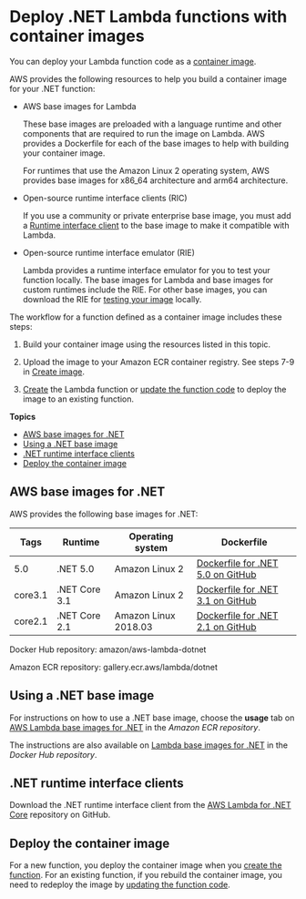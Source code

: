 # Deploy \.NET Lambda functions with container images<a name="csharp-image"></a>

You can deploy your Lambda function code as a [container image](images-create.md)\. 

AWS provides the following resources to help you build a container image for your \.NET function:
+ AWS base images for Lambda

  These base images are preloaded with a language runtime and other components that are required to run the image on Lambda\. AWS provides a Dockerfile for each of the base images to help with building your container image\.

  For runtimes that use the Amazon Linux 2 operating system, AWS provides base images for x86\_64 architecture and arm64 architecture\.
+ Open\-source runtime interface clients \(RIC\)

  If you use a community or private enterprise base image, you must add a [Runtime interface client](runtimes-images.md#runtimes-api-client) to the base image to make it compatible with Lambda\.
+ Open\-source runtime interface emulator \(RIE\)

   Lambda provides a runtime interface emulator for you to test your function locally\. The base images for Lambda and base images for custom runtimes include the RIE\. For other base images, you can download the RIE for [testing your image](images-test.md) locally\.

The workflow for a function defined as a container image includes these steps:

1. Build your container image using the resources listed in this topic\.

1. Upload the image to your Amazon ECR container registry\. See steps 7\-9 in [Create image](images-create.md#images-create-from-base)\.

1. [Create](configuration-images.md#configuration-images-create) the Lambda function or [update the function code](configuration-images.md#configuration-images-update) to deploy the image to an existing function\.

**Topics**
+ [AWS base images for \.NET](#csharp-image-base)
+ [Using a \.NET base image](#csharp-image-instructions)
+ [\.NET runtime interface clients](#csharp-image-clients)
+ [Deploy the container image](#csharp-image-deploy)

## AWS base images for \.NET<a name="csharp-image-base"></a>

AWS provides the following base images for \.NET:


| Tags | Runtime | Operating system | Dockerfile | 
| --- | --- | --- | --- | 
| 5\.0 | \.NET 5\.0 | Amazon Linux 2 | [Dockerfile for \.NET 5\.0 on GitHub](https://github.com/aws/aws-lambda-base-images/blob/dotnet5.0/Dockerfile.dotnet5.0) | 
| core3\.1 | \.NET Core 3\.1 | Amazon Linux 2 | [Dockerfile for \.NET 3\.1 on GitHub](https://github.com/aws/aws-lambda-base-images/blob/dotnetcore3.1/Dockerfile.dotnetcore3.1) | 
| core2\.1 | \.NET Core 2\.1 | Amazon Linux 2018\.03 | [Dockerfile for \.NET 2\.1 on GitHub](https://github.com/aws/aws-lambda-base-images/blob/dotnetcore2.1/Dockerfile.dotnetcore2.1) | 

Docker Hub repository: amazon/aws\-lambda\-dotnet

Amazon ECR repository: gallery\.ecr\.aws/lambda/dotnet

## Using a \.NET base image<a name="csharp-image-instructions"></a>

For instructions on how to use a \.NET base image, choose the **usage** tab on [AWS Lambda base images for \.NET](https://gallery.ecr.aws/lambda/dotnet) in the *Amazon ECR repository*\. 

The instructions are also available on [Lambda base images for \.NET](https://hub.docker.com/r/amazon/aws-lambda-dotnet) in the *Docker Hub repository*\.

## \.NET runtime interface clients<a name="csharp-image-clients"></a>

Download the \.NET runtime interface client from the [AWS Lambda for \.NET Core](https://github.com/aws/aws-lambda-dotnet) repository on GitHub\.

## Deploy the container image<a name="csharp-image-deploy"></a>

For a new function, you deploy the container image when you [create the function](configuration-images.md#configuration-images-create)\. For an existing function, if you rebuild the container image, you need to redeploy the image by [updating the function code](configuration-images.md#configuration-images-update)\.